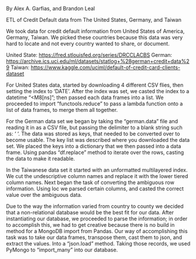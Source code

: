 By Alex A. Garfias, and Brandon Leal

ETL of Credit Default data from The United States, Germany, and Taiwan

We took data for credit default information from United States of America, Germany, Taiwan. We picked these countries because this data was very hard to locate and not every country wanted to share, or document.

United State: https://fred.stlouisfed.org/series/DRCCLACBS
German: https://archive.ics.uci.edu/ml/datasets/statlog+%28german+credit+data%29
Taiwan: https://www.kaggle.com/uciml/default-of-credit-card-clients-dataset

For United States data, started by downloading 4 different CSV flies, then setting the index to ‘DATE’. After the index was set, we casted the index to a datetime “<M8[ns]”; then passed each data frames into a list. We proceeded to import “functools.reduce” to pass a lambda function onto a list of data frames, to merge them all together.

For the German data set we began by taking the “german.data” file and reading it in as a CSV file, but passing the delimiter to a blank string such as: ‘ ‘. The data was stored as keys, that needed to be converted over to become usable. The key list was described where you downloaded the data set. We placed the keys into a dictionary that we then passed into a data frame. Using pandas “df.replace” method to iterate over the rows, casting the data to make it readable. 

In the Taiwanese data set it started with an unformatted multilayered index. We cut the undescriptive column names and replace it with the lower tiered column names. Next began the task of converting the ambiguous row information. Using loc we parsed certain columns, and casted the correct value over the ambiguous data.

Due to the way the information varied from country to county we decided that a non-relational database would be the best fit for our data. After instantiating our database, we proceeded to parse the information; in order to accomplish this, we had to get creative because there is no build in method for a MongoDB import from Pandas. Our way of accomplishing this task was to take our data frames, transpose them, cast them to json, and extract the values. Into a “json.load” method. Taking those records, we used PyMongo to “import_many” into our database.





